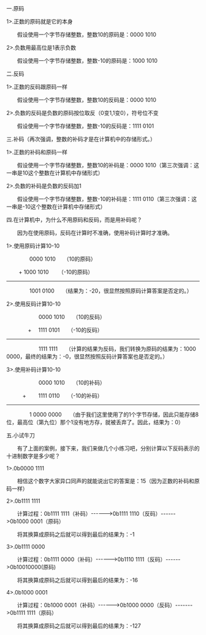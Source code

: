 一.原码

1>.正数的原码就是它的本身

　　假设使用一个字节存储整数，整数10的原码是：0000 1010

2>.负数用最高位是1表示负数

　　假设使用一个字节存储整数，整数-10的原码是：1000 1010

 

二.反码

1>.正数的反码跟原码一样

　　假设使用一个字节存储整数，整数10的反码是：0000 1010

2>.负数的反码是负数的原码按位取反（0变1,1变0），符号位不变

　　假设使用一个字节存储整数，整数-10的反码是：1111 0101

 

三.补码（再次强调，整数的补码才是在计算机中的存储形式。）

1>.正数的补码和原码一样

　　假设使用一个字节存储整数，整数10的补码是：0000 1010（第三次强调：这一串是10这个整数在计算机中存储形式）

2>.负数的补码是负数的反码加1

　　假设使用一个字节存储整数，整数-10的补码是：1111 0110（第三次强调：这一串是-10这个整数在计算机中存储形式）

 

四.在计算机中，为什么不用原码和反码，而是用补码呢？

　　因为在使用原码，反码在计算时不准确，使用补码计算时才准确。

1>.使用原码计算10-10

　　　　     0000 1010　　（10的原码）

　  　+        1000 1010 　　（-10的原码）

------------------------------------------------------------

　　　　     1001 0100　　（结果为：-20，很显然按照原码计算答案是否定的。）

2>.使用反码计算10-10

　　　　　　0000 1010　　（10的反码）

　　　　+　  1111 0101　　（-10的反码）

------------------------------------------------------------

　　　　　　1111 1111　　（计算的结果为反码，我们转换为原码的结果为：1000 0000，最终的结果为：-0，很显然按照反码计算答案也是否定的。）

3>.使用补码计算10-10

　　　　　　0000 1010　　（10的补码）

　　　+　　 1111  0110　　（-10的补码）

------------------------------------------------------------

　　　　  1 0000 0000　　（由于我们这里使用了的1个字节存储，因此只能存储8位，最高位（第九位）那个1没有地方存，就被丢弃了。因此，结果为：0）

 

五.小试牛刀

　　有了上面的案例，接下来，我们来做几个小练习吧，分别计算以下反码表示的十进制数字是多少呢？

1>.0b0000 1111

　　相信这个数字大家异口同声的就能说出它的答案是：15（因为正数的补码和原码一样）

2>.0b1111 1111

　　计算过程：0b1111 1111（补码）------>0b1111 1110（反码）------>0b1000 0001（原码）

　　将其换算成原码之后就可以得到最后的结果为：-1

3>.0b1111 0000

　　计算过程：0b1111 0000（补码）------>0b1110 1111（反码）------>0b10010000(原码)

　　将其换算成原码之后就可以得到最后的结果为：-16

4>.0b1000 0001

　　计算过程：0b1000 0001（补码）------>0b1000 0000（反码）------->0b1111 1111（原码）

　　将其换算成原码之后就可以得到最后的结果为：-127
